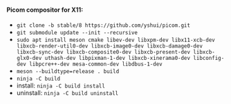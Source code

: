 #### Picom compositor for X11:
* ```git clone -b stable/8 https://github.com/yshui/picom.git```
* ```git submodule update --init --recursive```
* ```sudo apt install meson cmake libev-dev libxpm-dev libx11-xcb-dev libxcb-render-util0-dev libxcb-image0-dev libxcb-damage0-dev libxcb-sync-dev libxcb-composite0-dev libxcb-present-dev libxcb-glx0-dev uthash-dev libpixman-1-dev libxcb-xinerama0-dev libconfig-dev libpcre++-dev mesa-common-dev libdbus-1-dev```
* ```meson --buildtype=release . build```
* ```ninja -C build```
* install: ```ninja -C build install```
* uninstall: ```ninja -C build uninstall```